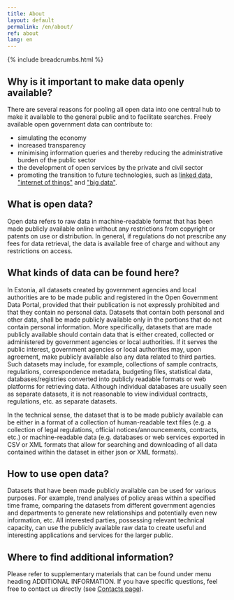 ```yaml
---
title: About
layout: default
permalink: /en/about/
ref: about
lang: en
---
```

{% include breadcrumbs.html %}

## Why is it important to make data openly available?
There are several reasons for pooling all open data into one central hub to make it available to the general public and to facilitate searches. Freely available open government data can contribute to:
- simulating the economy
- increased transparency
- minimising information queries and thereby reducing the administrative burden of the public sector
- the development of open services by the private and civil sector
- promoting the transition to future technologies, such as [linked data](https://en.wikipedia.org/wiki/Linked_data), ["internet of things"](https://en.wikipedia.org/wiki/Internet_of_things) and ["big data"](https://en.wikipedia.org/wiki/Big_data).

## What is open data?
Open data refers to raw data in machine-readable format that has been made publicly available online without any restrictions from copyright or patents on use or distribution. In general, if regulations do not prescribe any fees for data retrieval, the data is available free of charge and without any restrictions on access.

## What kinds of data can be found here?
In Estonia, all datasets created by government agencies and local authorities are to be made public and registered in the Open Government Data Portal, provided that their publication is not expressly prohibited and that they contain no personal data. Datasets that contain both personal and other data, shall be made publicly available only in the portions that do not contain personal information. More specifically, datasets that are made publicly available should contain data that is either created, collected or administered by government agencies or local authorities. If it serves the public interest, government agencies or local authorities may, upon agreement, make publicly available also any data related to third parties. Such datasets may include, for example, collections of sample contracts, regulations, correspondence metadata, budgeting files, statistical data, databases/registries converted into publicly readable formats or web platforms for retrieving data. Although individual databases are usually seen as separate datasets, it is not reasonable to view individual contracts, regulations, etc. as separate datasets.

In the technical sense, the dataset that is to be made publicly available can be either in a format of a collection of human-readable text files (e.g. a collection of legal regulations, official notices/announcements, contracts, etc.) or machine-readable data (e.g. databases or web services exported in CSV or XML formats that allow for searching and downloading of all data contained within the dataset in either json or XML formats).

## How to use open data?
Datasets that have been made publicly available can be used for various purposes. For example, trend analyses of policy areas within a specified time frame, comparing the datasets from different government agencies and departments to generate new relationships and potentially even new information, etc. All interested parties, possessing relevant technical capacity, can use the publicly available raw data to create useful and interesting applications and services for the larger public.

## Where to find additional information?
Please refer to supplementary materials that can be found under menu heading ADDITIONAL INFORMATION. If you have specific questions, feel free to contact us directly (see [Contacts page](/en/contacts)).
